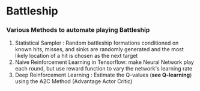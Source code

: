 # Battleship
### Various Methods to automate playing Battleship

1. Statistical Sampler : Random battleship formations conditioned on known hits, misses, and sinks are randomly generated and the most likely location of a hit is chosen as the next target
2. Naive Reinforcement Learning in Tensorflow: make Neural Network play each round, but use reward function to vary the network's learning rate
3. Deep Reinforcement Learning : Estimate the Q-values (**see Q-learning**) using the A2C Method (Advantage Actor Critic)
